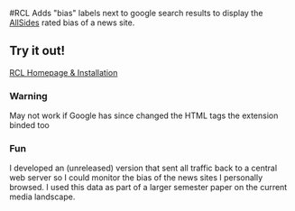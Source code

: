#RCL
Adds "bias" labels next to google search results to display the [AllSides](http://allsides.com) rated bias of a news site. 

## Try it out!
[RCL Homepage & Installation](http://rcl.brendanmanning.com)

### Warning
May not work if Google has since changed the HTML tags the extension binded too

### Fun
I developed an (unreleased) version that sent all traffic back to a central web server so I could monitor the bias of the news sites I personally browsed. I used this data as part of a larger semester paper on the current media landscape.
